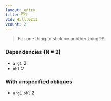 ```yaml
---
layout: entry
title: གོས་
vid: Hill:0211
vcount: 2
---
```


> For one thing to stick on another thingDS\.

### Dependencies (N = 2)
* `arg1` 2
* `obl` 2


### With unspecified obliques
* `arg1` `obl` 2


